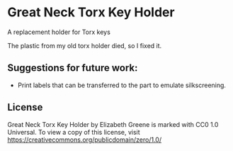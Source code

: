 # Great Neck Torx Key Holder
A replacement holder for Torx keys

The plastic from my old torx holder died, so I fixed it.

## Suggestions for future work:
* Print labels that can be transferred to the part to emulate silkscreening.

## License 
Great Neck Torx Key Holder by Elizabeth Greene is marked with CC0 1.0 Universal. To view a copy of this license, visit https://creativecommons.org/publicdomain/zero/1.0/
